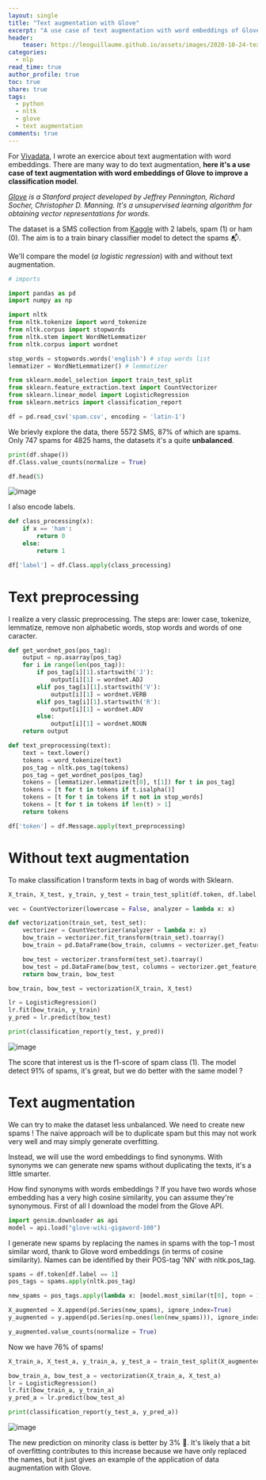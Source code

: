 ```yaml
---
layout: single
title: "Text augmentation with Glove"
excerpt: "A use case of text augmentation with word embeddings of Glove"
header:
    teaser: https://leoguillaume.github.io/assets/images/2020-10-24-textaugmentationwithglove/teaser.jpg
categories:
  - nlp
read_time: true
author_profile: true
toc: true
share: true
tags:
  - python
  - nltk
  - glove
  - text augmentation
comments: true
---
```

For [Vivadata](https://vivadata.org/), I wrote an exercice about text augmentation with word embeddings. There are many way to do text augmentation, **here it's a use case of text augmentation with word embeddings of Glove to improve a classification model**.

*[Glove](https://nlp.stanford.edu/projects/glove/) is a Stanford project developed by Jeffrey Pennington, Richard Socher, Christopher D. Manning. It's a unsupervised learning algorithm for obtaining vector representations for words.*

The dataset is a SMS collection from [Kaggle](https://www.kaggle.com/uciml/sms-spam-collection-dataset) with 2 labels, spam (1) or ham (0). The aim is to a train binary classifier model to detect the spams :mailbox_with_mail:.

We'll compare the model (*a logistic regression*) with and without text augmentation.

```python
# imports

import pandas as pd
import numpy as np

import nltk
from nltk.tokenize import word_tokenize
from nltk.corpus import stopwords
from nltk.stem import WordNetLemmatizer
from nltk.corpus import wordnet

stop_words = stopwords.words('english') # stop words list
lemmatizer = WordNetLemmatizer() # lemmatizer

from sklearn.model_selection import train_test_split
from sklearn.feature_extraction.text import CountVectorizer
from sklearn.linear_model import LogisticRegression
from sklearn.metrics import classification_report
```
```python
df = pd.read_csv('spam.csv', encoding = 'latin-1')
```

We brievly explore the data, there 5572 SMS, 87% of which are spams. Only 747 spams for 4825 hams, the datasets it's a quite **unbalanced**.

```python
print(df.shape())
df.Class.value_counts(normalize = True)

df.head(5)
```

![image](https://leoguillaume.github.io/assets/images/2020-10-24-textaugmentationwithglove/screenshot-1.png)

I also encode labels.

```python
def class_processing(x):
    if x == 'ham':
        return 0
    else:
        return 1

df['label'] = df.Class.apply(class_processing)
```

# Text preprocessing

I realize a very classic preprocessing. The steps are: lower case, tokenize, lemmatize, remove non alphabetic words, stop words and words of one caracter.

```python
def get_wordnet_pos(pos_tag):
    output = np.asarray(pos_tag)
    for i in range(len(pos_tag)):
        if pos_tag[i][1].startswith('J'):
            output[i][1] = wordnet.ADJ
        elif pos_tag[i][1].startswith('V'):
            output[i][1] = wordnet.VERB
        elif pos_tag[i][1].startswith('R'):
            output[i][1] = wordnet.ADV
        else:
            output[i][1] = wordnet.NOUN
    return output

def text_preprocessing(text):
    text = text.lower()
    tokens = word_tokenize(text)
    pos_tag = nltk.pos_tag(tokens)
    pos_tag = get_wordnet_pos(pos_tag)  
    tokens = [lemmatizer.lemmatize(t[0], t[1]) for t in pos_tag]
    tokens = [t for t in tokens if t.isalpha()]
    tokens = [t for t in tokens if t not in stop_words]
    tokens = [t for t in tokens if len(t) > 1]
    return tokens

df['token'] = df.Message.apply(text_preprocessing)
```

# Without text augmentation

To make classification I transform texts in bag of words with Sklearn.

```python
X_train, X_test, y_train, y_test = train_test_split(df.token, df.label, test_size = 0.2, random_state = 1, stratify = y)

vec = CountVectorizer(lowercase = False, analyzer = lambda x: x)

def vectorization(train_set, test_set):
    vectorizer = CountVectorizer(analyzer = lambda x: x)
    bow_train = vectorizer.fit_transform(train_set).toarray()
    bow_train = pd.DataFrame(bow_train, columns = vectorizer.get_feature_names())

    bow_test = vectorizer.transform(test_set).toarray()
    bow_test = pd.DataFrame(bow_test, columns = vectorizer.get_feature_names())
    return bow_train, bow_test

bow_train, bow_test = vectorization(X_train, X_test)

lr = LogisticRegression()
lr.fit(bow_train, y_train)
y_pred = lr.predict(bow_test)

print(classification_report(y_test, y_pred))
```

![image](https://leoguillaume.github.io/assets/images/2020-10-24-textaugmentationwithglove/screenshot-2.png)

The score that interest us is the f1-score of spam class (1). The model detect 91% of spams, it's great, but we do better with the same model ?

# Text augmentation

We can try to make the dataset less unbalanced. We need to create new spams ! The naive approach will be to duplicate spam but this may not work very well and may simply generate overfitting.

Instead, we will use the word embeddings to find synonyms. With synonyms we can generate new spams without duplicating the texts, it's a little smarter.

How find synonyms with words embeddings ? If you have two words whose embedding has a very high cosine similarity, you can assume they're synonymous. First of all I download the model from the Glove API.

```python
import gensim.downloader as api
model = api.load("glove-wiki-gigaword-100")
```

I generate new spams by replacing the names in spams with the top-1 most similar word, thank to Glove word embeddings (in terms of cosine similarity). Names can be identified by their POS-tag 'NN' with nltk.pos_tag.

```python
spams = df.token[df.label == 1]
pos_tags = spams.apply(nltk.pos_tag)

new_spams = pos_tags.apply(lambda x: [model.most_similar(t[0], topn = 1)[0][0] if t[1] == 'NN' and t[0] in model.vocab else t[0] for t in x])

X_augmented = X.append(pd.Series(new_spams), ignore_index=True)
y_augmented = y.append(pd.Series(np.ones(len(new_spams))), ignore_index=True)

y_augmented.value_counts(normalize = True)
```

Now we have 76% of spams!

```python
X_train_a, X_test_a, y_train_a, y_test_a = train_test_split(X_augmented, y_augmented, test_size = 0.2, random_state = 1, stratify = y_augmented)

bow_train_a, bow_test_a = vectorization(X_train_a, X_test_a)
lr = LogisticRegression()
lr.fit(bow_train_a, y_train_a)
y_pred_a = lr.predict(bow_test_a)

print(classification_report(y_test_a, y_pred_a))
```

![image](https://leoguillaume.github.io/assets/images/2020-10-24-textaugmentationwithglove/screenshot-2.png)

The new prediction on minority class is better by 3% :rocket:. It's likely that a bit of overfitting contributes to this increase because we have only replaced the names, but it just gives an example of the application of data augmentation with Glove.
